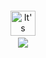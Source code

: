 <div align="center">
	<br>
	<br>
	<br>
	<br>
	<img src="https://enterprise.github.com/assets/spinners/octocat-spinner-128-26a44333917854c6794d55eac947b1277fced54f1f60c5df5d93431db8753bc5.gif" alt="It's never gonna load" title="It's never gonna load" width="40" height="40">
	<!--<p>Loading</p>-->
	<a href="https://ecologi.com/lngzl?r=6005cc57f70194001deaedfa"><br><img src="https://img.shields.io/ecologi/trees/lngzl"></a>
	<br>
	<br>
	<br>
	<br>
</div>
